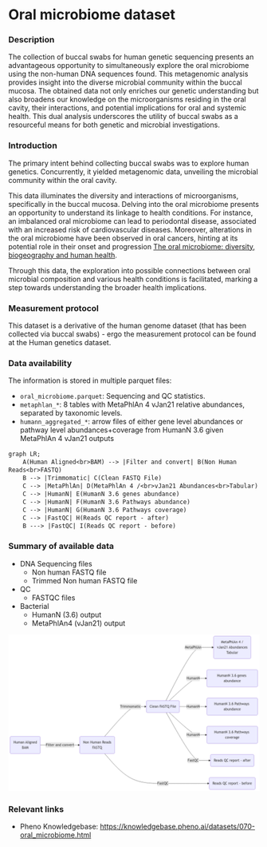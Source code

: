 # Oral microbiome dataset  

### Description 

The collection of buccal swabs for human genetic sequencing presents an advantageous opportunity to simultaneously explore the oral microbiome using the non-human DNA sequences found. This metagenomic analysis provides insight into the diverse microbial community within the buccal mucosa. The obtained data not only enriches our genetic understanding but also broadens our knowledge on the microorganisms residing in the oral cavity, their interactions, and potential implications for oral and systemic health. This dual analysis underscores the utility of buccal swabs as a resourceful means for both genetic and microbial investigations.


### Introduction

The primary intent behind collecting buccal swabs was to explore human genetics. Concurrently, it yielded metagenomic data, unveiling the microbial community within the oral cavity.

This data illuminates the diversity and interactions of microorganisms, specifically in the buccal mucosa. Delving into the oral microbiome presents an opportunity to understand its linkage to health conditions. For instance, an imbalanced oral microbiome can lead to periodontal disease, associated with an increased risk of cardiovascular diseases. Moreover, alterations in the oral microbiome have been observed in oral cancers, hinting at its potential role in their onset and progression​ [The oral microbiome: diversity, biogeography and human health](https://www.nature.com/articles/s41579-023-00963-6)​. 

Through this data, the exploration into possible connections between oral microbial composition and various health conditions is facilitated, marking a step towards understanding the broader health implications.

### Measurement protocol 
<!-- long measurment protocol for the data browser -->
This dataset is a derivative of the human genome dataset (that has been collected via buccal swabs) - ergo the measurement protocol can be found at the Human genetics dataset.


### Data availability 
<!-- for the example notebooks -->
The information is stored in multiple parquet files:
- `oral_microbiome.parquet`: Sequencing and QC statistics.
- `metaphlan_*`: 8 tables with MetaPhlAn 4 vJan21 relative abundances, separated by taxonomic levels.
- `humann_aggregated_*`: arrow files of either gene level abundances or pathway level abundances+coverage from HumanN 3.6 given MetaPhlAn 4 vJan21 outputs

```{mermaid}
graph LR;
    A(Human Aligned<br>BAM) --> |Filter and convert| B(Non Human Reads<br>FASTQ)
    B --> |Trimmomatic| C(Clean FASTQ File)
    C --> |MetaPhlAn| D(MetaPhlAn 4 /<br>vJan21 Abundances<br>Tabular)
    C --> |HumanN| E(HumanN 3.6 genes abundance)
    C --> |HumanN| F(HumanN 3.6 Pathways abundance)
    C --> |HumanN| G(HumanN 3.6 Pathways coverage)
    C --> |FastQC| H(Reads QC report - after)
    B ---> |FastQC| I(Reads QC report - before)
```

### Summary of available data 
<!-- for the data browser -->
- DNA Sequencing files
    - Non human FASTQ file
    - Trimmed Non human FASTQ file
- QC
    - FASTQC files
- Bacterial
    - HumanN (3.6) output
    - MetaPhlAn4 (vJan21) output

![available data](oralmb_data.png)

### Relevant links

* Pheno Knowledgebase: https://knowledgebase.pheno.ai/datasets/070-oral_microbiome.html
